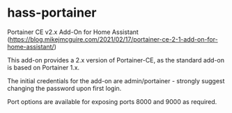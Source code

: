 # hass-portainer
Portainer CE v2.x Add-On for Home Assistant (https://blog.mikejmcguire.com/2021/02/17/portainer-ce-2-1-add-on-for-home-assistant/)

This add-on provides a 2.x version of Portainer-CE, as the standard add-on is based on Portainer 1.x.

The initial credentials for the add-on are admin/portainer - strongly suggest changing the password upon first login.

Port options are available for exposing ports 8000 and 9000 as required.
